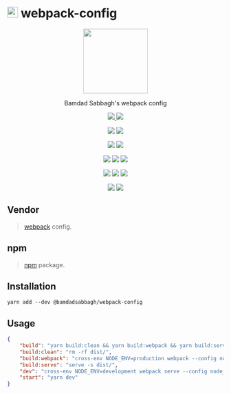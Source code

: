 # <img width=25 src="https://i.imgur.com/qCFeJOK.png"> webpack-config

<p align=center>
    <a href="https://www.npmjs.com/package/@bamdadsabbagh/webpack-config">
        <img width=150 src="https://i.imgur.com/qCFeJOK.png">
    </a>
</p>

<p align=center>
    Bamdad Sabbagh's webpack config
</p>

<p align=center>
    <a href="https://github.com/bamdadsabbagh/webpack-config">
        <img src="https://img.shields.io/github/stars/bamdadsabbagh/webpack-config?label=git">
    </a>
    <img src="https://img.shields.io/github/license/bamdadsabbagh/webpack-config">
</p>

<p align=center>
    <img src="https://img.shields.io/github/languages/count/bamdadsabbagh/webpack-config">
    <img src="https://img.shields.io/github/languages/top/bamdadsabbagh/webpack-config">
</p>

<p align=center>
    <img src="https://img.shields.io/github/v/release/bamdadsabbagh/webpack-config">
    <img src="https://api.codeclimate.com/v1/badges/6891219ecb0b930cb5e7/maintainability">
</p>

<p align=center>
    <img src="https://img.shields.io/david/bamdadsabbagh/webpack-config">
    <img src="https://img.shields.io/david/dev/bamdadsabbagh/webpack-config">
    <img src="https://img.shields.io/snyk/vulnerabilities/github/bamdadsabbagh/webpack-config">
</p>

<p align=center>
    <img src="https://img.shields.io/npm/v/@bamdadsabbagh/webpack-config">
    <img src="https://img.shields.io/npm/dw/@bamdadsabbagh/webpack-config">
    <img src="https://img.shields.io/npm/dm/@bamdadsabbagh/webpack-config">
</p>

<p align=center>
    <img src="https://img.shields.io/badge/ci-github--actions-yellowgreen">
    <img src="https://img.shields.io/badge/cd-docker-yellowgreen">
</p>

## Vendor

> [webpack](https://webpack.js.org/) config.

## npm

> [npm](https://www.npmjs.com/package/@bamdadsabbagh/webpack-config) package.

## Installation

```shell
yarn add --dev @bamdadsabbagh/webpack-config
```

## Usage

```json
{
    "build": "yarn build:clean && yarn build:webpack && yarn build:serve",
    "build:clean": "rm -rf dist/",
    "build:webpack": "cross-env NODE_ENV=production webpack --config node_modules/@bamdadsabbagh/webpack-config/webpack.prod.js",
    "build:serve": "serve -s dist/",
    "dev": "cross-env NODE_ENV=development webpack serve --config node_modules/@bamdadsabbagh/webpack-config/webpack.dev.js",
    "start": "yarn dev"
}
```

